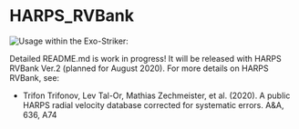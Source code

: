 # HARPS_RVBank



 
![Usage within the Exo-Striker:](image_files/ES.gif)

Detailed README.md is work in progress! It will be released with HARPS RVBank Ver.2 (planned for August 2020).
For more details on HARPS RVBank, see:

* Trifon Trifonov, Lev Tal-Or, Mathias Zechmeister, et al. (2020). A public HARPS radial velocity database corrected for systematic errors. A&A, 636, A74 
